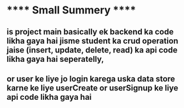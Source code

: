 # **** Small Summery ****
## is project main basically ek backend ka code likha gaya hai jisme student ka crud operation jaise (insert, update, delete, read) ka api code likha gaya hai seperatelly,
## or  user ke liye jo login karega uska data store karne ke liye userCreate or userSignup ke liye api code likha gaya hai